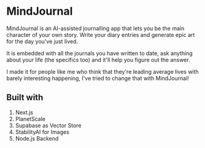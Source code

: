 # MindJournal

MindJournal is an AI-assisted journalling app that lets you be the main character of your own story. Write your diary entries and generate epic art for the day you've just lived.

It is embedded with all the journals you have written to date, ask anything about your life (the specifics too) and it'll help you figure out the answer.

I made it for people like me who think that they're leading average lives with barely interesting happening, I've tried to change that with MindJournal!

## Built with
1. Next.js
2. PlanetScale
3. Supabase as Vector Store
4. StabilityAI for Images
5. Node.js Backend
